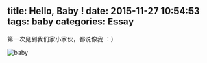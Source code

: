 title: Hello, Baby !
date: 2015-11-27 10:54:53
tags: baby
categories: Essay
---
第一次见到我们家小家伙，都说像我 ：）

![baby](http://7xpucr.com1.z0.glb.clouddn.com/img/20151127.png)
